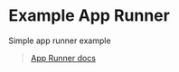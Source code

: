 # Example App Runner

Simple app runner example

> [App Runner docs](https://docs.aws.amazon.com/apprunner/latest/dg/service-source-code-python.html)
